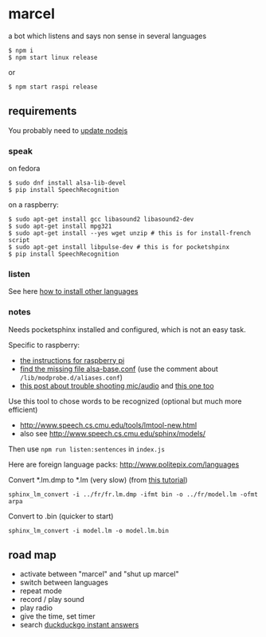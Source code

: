 # marcel

a bot which listens and says non sense in several languages

```
$ npm i
$ npm start linux release
```
or
```
$ npm start raspi release
```

## requirements

You probably need to [update nodejs](https://nodejs.org/en/download/package-manager/#debian-and-ubuntu-based-linux-distributions)

### speak

on fedora
```
$ sudo dnf install alsa-lib-devel
$ pip install SpeechRecognition
```

on a raspberry:
```
$ sudo apt-get install gcc libasound2 libasound2-dev
$ sudo apt-get install mpg321
$ sudo apt-get install --yes wget unzip # this is for install-french script
$ sudo apt-get install libpulse-dev # this is for pocketshpinx
$ pip install SpeechRecognition
```

### listen

See here [how to install other languages](https://github.com/Uberi/speech_recognition/blob/master/reference/pocketsphinx.rst#installing-other-languages)

### notes

Needs pocketsphinx installed and configured, which is not an easy task.

Specific to raspberry:

* [the instructions for raspberry pi](http://cmusphinx.sourceforge.net/wiki/raspberrypi)
* [find the missing file alsa-base.conf](http://superuser.com/questions/989385/alsa-base-conf-missing-in-new-raspberry-pi-raspbian-jesse) (use the comment about `/lib/modprobe.d/aliases.conf`)
* [this post about trouble shooting mic/audio](https://www.raspberrypi.org/forums/viewtopic.php?f=37&t=37262) and [this one too](http://raspberrypi.stackexchange.com/questions/40831/how-do-i-configure-my-sound-for-jasper-on-raspbian-jessie)

Use this tool to chose words to be recognized (optional but much more efficient)
* http://www.speech.cs.cmu.edu/tools/lmtool-new.html
* also see http://www.speech.cs.cmu.edu/sphinx/models/

Then use `npm run listen:sentences` in `index.js`

Here are foreign language packs:
http://www.politepix.com/languages

Convert *.lm.dmp to *.lm (very slow) (from [this tutorial](http://cmusphinx.sourceforge.net/wiki/tutoriallm))

```
sphinx_lm_convert -i ../fr/fr.lm.dmp -ifmt bin -o ../fr/model.lm -ofmt arpa
```
Convert to .bin (quicker to start)

```
sphinx_lm_convert -i model.lm -o model.lm.bin
```

## road map

* activate between "marcel" and "shut up marcel"
* switch between languages
* repeat mode
* record / play sound
* play radio
* give the time, set timer
* search [duckduckgo instant answers](https://duckduckgo.com/api)
